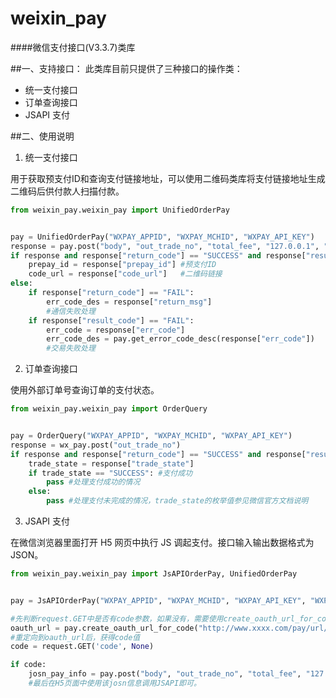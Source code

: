 weixin_pay
==========

####微信支付接口(V3.3.7)类库

##一、支持接口：
此类库目前只提供了三种接口的操作类：

* 统一支付接口
* 订单查询接口
* JSAPI 支付

##二、使用说明

1. 统一支付接口

用于获取预支付ID和查询支付链接地址，可以使用二维码类库将支付链接地址生成二维码后供付款人扫描付款。

```python
from weixin_pay.weixin_pay import UnifiedOrderPay


pay = UnifiedOrderPay("WXPAY_APPID", "WXPAY_MCHID", "WXPAY_API_KEY")
response = pay.post("body", "out_trade_no", "total_fee", "127.0.0.1", "http://www.xxxx.com/pay/notify/url/")
if response and response["return_code"] == "SUCCESS" and response["result_code"] == "SUCCESS":
    prepay_id = response["prepay_id"] #预支付ID
    code_url = response["code_url"]   #二维码链接
else:
    if response["return_code"] == "FAIL":
        err_code_des = response["return_msg"]
        #通信失败处理
    if response["result_code"] == "FAIL":
        err_code = response["err_code"]
        err_code_des = pay.get_error_code_desc(response["err_code"])
        #交易失败处理
```

2. 订单查询接口

使用外部订单号查询订单的支付状态。

```python
from weixin_pay.weixin_pay import OrderQuery


pay = OrderQuery("WXPAY_APPID", "WXPAY_MCHID", "WXPAY_API_KEY")
response = wx_pay.post("out_trade_no")
if response and response["return_code"] == "SUCCESS" and response["result_code"] == "SUCCESS":
    trade_state = response["trade_state"]
    if trade_state == "SUCCESS": #支付成功
        pass #处理支付成功的情况
    else:
        pass #处理支付未完成的情况，trade_state的枚举值参见微信官方文档说明
```

3. JSAPI 支付

在微信浏览器里面打开 H5 网页中执行 JS 调起支付。接口输入输出数据格式为 JSON。

```python
from weixin_pay.weixin_pay import JsAPIOrderPay, UnifiedOrderPay


pay = JsAPIOrderPay("WXPAY_APPID", "WXPAY_MCHID", "WXPAY_API_KEY", "WXPAY_API_SECRET")

#先判断request.GET中是否有code参数，如果没有，需要使用create_oauth_url_for_code函数获取OAuth2授权地址后重定向到该地址并取得code值
oauth_url = pay.create_oauth_url_for_code("http://www.xxxx.com/pay/url/")
#重定向到oauth_url后，获得code值
code = request.GET('code', None)

if code:
    josn_pay_info = pay.post("body", "out_trade_no", "total_fee", "127.0.0.1", "http://www.xxxx.com/pay/notify/url/", code)
    #最后在H5页面中使用该josn信息调用JSAPI即可。
``` 


